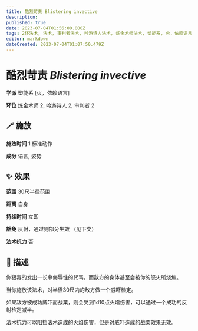 ```yaml
---
title: 酷烈苛责 Blistering invective
description: 
published: true
date: 2023-07-04T01:56:00.000Z
tags: 2环法术, 法术, 审判者法术, 吟游诗人法术, 炼金术师法术, 塑能系, 火，依赖语言
editor: markdown
dateCreated: 2023-07-04T01:07:50.479Z
---
```


# **酷烈苛责** *Blistering invective*

**学派** 塑能系 \[火，依赖语言\] 

**环位** 炼金术师 2, 吟游诗人 2, 审判者 2

## 🪄 施放

**施法时间** 1 标准动作

**成分** 语言, 姿势

## ✨ 效果  

**范围** 30尺半径范围

**距离** 自身  

**持续时间** 立即 

**豁免** 反射，通过则部分生效 （见下文）

**法术抗力** 否

## 📖 描述

你狠毒的发出一长串侮辱性的咒骂，而敌方的身体甚至会被你的怒火所烧焦。

当你施放该法术，对半径30尺内的敌方做一个威吓检定。

如果敌方被成功威吓而战栗，则会受到1d10点火焰伤害，可以通过一个成功的反射检定减半。

法术抗力可以阻挡法术造成的火焰伤害，但是对威吓造成的战栗效果无效。
    